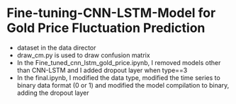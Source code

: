 # Fine-tuning-CNN-LSTM-Model for Gold Price Fluctuation Prediction
- dataset in the data director
- draw_cm.py is used to draw confusion matrix
- In the Fine_tuned_cnn_lstm_gold_price.ipynb, I removed models other than CNN-LSTM and I added dropout layer when type==3
- In the final.ipynb, I modified the data type, modified the time series to binary data format (0 or 1) and modified the model compilation to binary, adding the dropout layer

